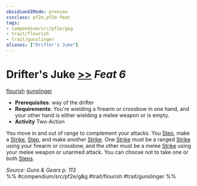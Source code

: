 ```yaml
---
obsidianUIMode: preview
cssclass: pf2e,pf2e-feat
tags:
- compendium/src/pf2e/g&g
- trait/flourish
- trait/gunslinger
aliases: ["Drifter's Juke"]
---
```

# Drifter's Juke  [>>](/rules/core-rulebook/chapter-9-playing-the-game.md#Actions "Two-Action") *Feat 6*  
[flourish](/rules/traits/flourish.md)  [gunslinger](/rules/traits/gunslinger-g-g.md)  

- **Prerequisites**: way of the drifter
- **Requirements**: You're wielding a firearm or crossbow in one hand, and your other hand is either wielding a melee weapon or is empty.
- **Activity** Two-Action

You move in and out of range to complement your attacks. You [Step](/rules/actions/step.md), make a [Strike](/rules/actions/strike.md), [Step](/rules/actions/step.md), and make another [Strike](/rules/actions/strike.md). One [Strike](/rules/actions/strike.md) must be a ranged [Strike](/rules/actions/strike.md) using your firearm or crossbow, and the other must be a melee [Strike](/rules/actions/strike.md) using your melee weapon or unarmed attack. You can choose not to take one or both [Steps](/rules/actions/step.md).

*Source: Guns & Gears p. 113*  
%% #compendium/src/pf2e/g&g #trait/flourish #trait/gunslinger %%